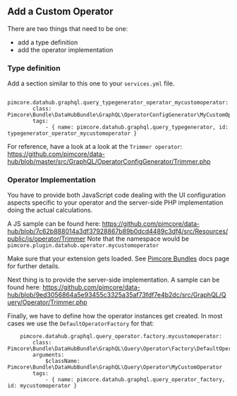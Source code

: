## Add a Custom Operator

There are two things that need to be one:
- add a type definition
- add the operator implementation

### Type definition

Add a section similar to this one to your `services.yml` file.

```
    pimcore.datahub.graphql.query_typegenerator_operator_mycustomoperator:
        class: Pimcore\Bundle\DataHubBundle\GraphQL\OperatorConfigGenerator\MyCustomOperator
        tags:
            - { name: pimcore.datahub.graphql.query_typegenerator, id: typegenerator_operator_mycustomoperator }                        
```

For reference, have a look at a look at the `Trimmer operator`:
https://github.com/pimcore/data-hub/blob/master/src/GraphQL/OperatorConfigGenerator/Trimmer.php

### Operator Implementation

You have to provide both JavaScript code dealing with the UI configuration aspects specific to  your operator
and the server-side PHP implementation doing the actual calculations. 

A JS sample can be found here: https://github.com/pimcore/data-hub/blob/7c62b888014a3df37928867b89b0dcd4489c3df4/src/Resources/public/js/operator/Trimmer
Note that the namespace would be `pimcore.plugin.datahub.operator.mycustomoperator`

Make sure that your extension gets loaded. See [Pimcore Bundles](https://pimcore.com/docs/5.x/Development_Documentation/Extending_Pimcore/Bundle_Developers_Guide/Pimcore_Bundles/index.html)
docs page for further details.

Next thing is to provide the server-side implementation.
A sample can be found here: https://github.com/pimcore/data-hub/blob/9ed3056864a5e93455c3325a35af73fdf7e4b2dc/src/GraphQL/Query/Operator/Trimmer.php

Finally, we have to define how the operator instances get created.
In most cases we use the `DefaultOperatorFactory` for that:

```
    pimcore.datahub.graphql.query_operator.factory.mycustomoperator:
        class: Pimcore\Bundle\DataHubBundle\GraphQL\Query\Operator\Factory\DefaultOperatorFactory
        arguments:
            $className: Pimcore\Bundle\DataHubBundle\GraphQL\Query\Operator\MyCustomOperator
        tags:
            - { name: pimcore.datahub.graphql.query_operator_factory, id: mycustomoperator }
```



